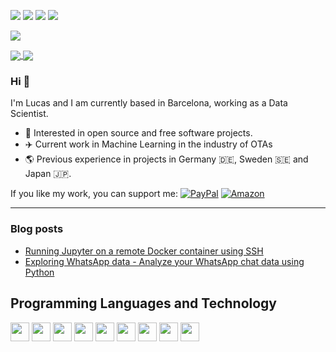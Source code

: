 [![](https://img.shields.io/badge/🌐website-gray?&style=for-the-badge)](https://lcsrg.me/)
[![](https://img.shields.io/badge/twitter-%231DA1F2.svg?&style=for-the-badge&logo=twitter&logoColor=white)](https://twitter.com/lucasrodesg)
[![](https://img.shields.io/badge/linkedin-%230077B5.svg?&style=for-the-badge&logo=linkedin&logoColor=white)](https://www.linkedin.com/in/lucasrodes/)
[![](https://img.shields.io/badge/medium-%2312100E.svg?&style=for-the-badge&logo=medium&logoColor=white)](https://medium.com/@lucasrg)

[![](https://views.whatilearened.today/views/github/lucasrodes/lucasrodes.svg)](http://github.com/lucasrodes/lucasrodes)

<div>
<a href="">
  <img align="center" src="https://github-readme-stats.vercel.app/api?username=lucasrodes&count_private=true&show_icons=false&theme=vue&include_all_commits=true" />
</a>
<a href="">
  <img align="center" src="https://github-readme-stats.vercel.app/api/top-langs/?username=rayhanyulanda&theme=vue&layout=compact" />
</a>
</div>


### Hi 👋

I'm Lucas and I am currently based in Barcelona, working as a Data Scientist.

- 🤝 Interested in open source and free software projects.
- ✈️ Current work in Machine Learning in the industry of OTAs
- 🌎 Previous experience in projects in Germany 🇩🇪, Sweden 🇸🇪 and Japan 🇯🇵.


If you like my work, you can support me: [![PayPal](https://img.shields.io/badge/-PayPal.me-informational?style=flat&logo=PayPal&logoColor=white&link=https://www.paypal.me/lucasrodes)](https://www.paypal.me/lucasrodes) [![Amazon](https://img.shields.io/badge/amazon-wish_list-blue.svg?&color=ffa000&logo=amazon&)](https://www.amazon.es/hz/wishlist/ls/2CJGFTQGWSBOP?ref_=wl_share)

---

### Blog posts

- [Running Jupyter on a remote Docker container using SSH](https://towardsdatascience.com/using-jupyter-notebook-running-on-a-remote-docker-container-via-ssh-ea2c3ebb9055)
- [Exploring WhatsApp data - Analyze your WhatsApp chat data using Python](https://towardsdatascience.com/analyzing-whatsapp-chats-with-python-20d62ce7fe2d)

## Programming Languages and Technology

<img src = 'https://simpleicons.org/icons/python.svg' width='30'/>
<img src = 'https://simpleicons.org/icons/tensorflow.svg' width='30'/>
<img src = 'https://simpleicons.org/icons/pandas.svg' width='30'/>
<img src = 'https://simpleicons.org/icons/javascript.svg' width='30'/>
<img src = 'https://simpleicons.org/icons/css3.svg' width='30'/>
<img src = 'https://simpleicons.org/icons/html5.svg' width='30'/>
<img src = 'https://simpleicons.org/icons/git.svg' width='30'/>
<img src = 'https://simpleicons.org/icons/docker.svg' width='30'/>
<img src = 'https://simpleicons.org/icons/googlecloud.svg' width='30'/>
<!--
**lucasrodes/lucasrodes** is a ✨ _special_ ✨ repository because its `README.md` (this file) appears on your GitHub profile.

Here are some ideas to get you started:

- 🔭 I’m currently working on ...
- 🌱 I’m currently learning ...
- 👯 I’m looking to collaborate on ...
- 🤔 I’m looking for help with ...
- 💬 Ask me about ...
- 📫 How to reach me: ...
- 😄 Pronouns: ...
- ⚡ Fun fact: ...
-->
